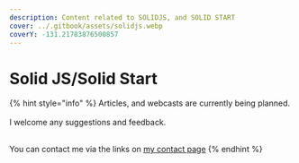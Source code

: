 ```yaml
---
description: Content related to SOLIDJS, and SOLID START
cover: ../.gitbook/assets/solidjs.webp
coverY: -131.21783876500857
---
```


# Solid JS/Solid Start

{% hint style="info" %}
Articles, and webcasts are currently being planned.\
\
I welcome any suggestions and feedback.

\
You can contact me via the links on [my contact page](../quick-links/how-to-contact-me.md)
{% endhint %}
